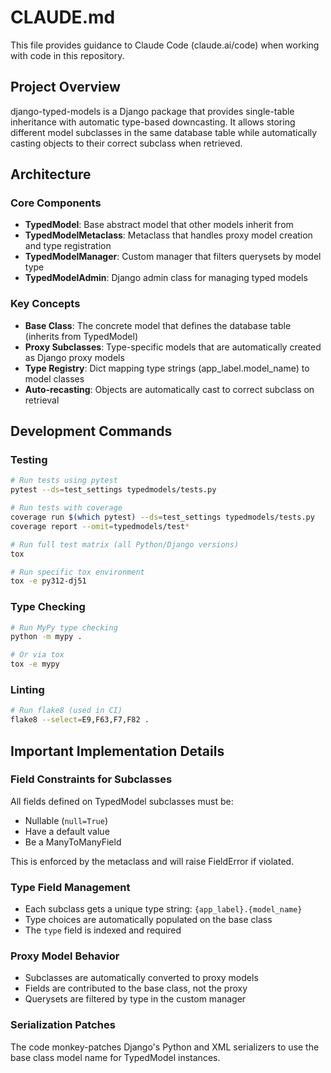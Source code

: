 # CLAUDE.md

This file provides guidance to Claude Code (claude.ai/code) when working with code in this repository.

## Project Overview

django-typed-models is a Django package that provides single-table inheritance with automatic type-based downcasting. It allows storing different model subclasses in the same database table while automatically casting objects to their correct subclass when retrieved.

## Architecture

### Core Components

- **TypedModel**: Base abstract model that other models inherit from
- **TypedModelMetaclass**: Metaclass that handles proxy model creation and type registration  
- **TypedModelManager**: Custom manager that filters querysets by model type
- **TypedModelAdmin**: Django admin class for managing typed models

### Key Concepts

- **Base Class**: The concrete model that defines the database table (inherits from TypedModel)
- **Proxy Subclasses**: Type-specific models that are automatically created as Django proxy models
- **Type Registry**: Dict mapping type strings (app_label.model_name) to model classes
- **Auto-recasting**: Objects are automatically cast to correct subclass on retrieval

## Development Commands

### Testing
```bash
# Run tests using pytest
pytest --ds=test_settings typedmodels/tests.py

# Run tests with coverage
coverage run $(which pytest) --ds=test_settings typedmodels/tests.py
coverage report --omit=typedmodels/test*

# Run full test matrix (all Python/Django versions)
tox

# Run specific tox environment
tox -e py312-dj51
```

### Type Checking
```bash
# Run MyPy type checking
python -m mypy .

# Or via tox
tox -e mypy
```

### Linting
```bash
# Run flake8 (used in CI)
flake8 --select=E9,F63,F7,F82 .
```

## Important Implementation Details

### Field Constraints for Subclasses
All fields defined on TypedModel subclasses must be:
- Nullable (`null=True`)
- Have a default value
- Be a ManyToManyField

This is enforced by the metaclass and will raise FieldError if violated.

### Type Field Management
- Each subclass gets a unique type string: `{app_label}.{model_name}`
- Type choices are automatically populated on the base class
- The `type` field is indexed and required

### Proxy Model Behavior  
- Subclasses are automatically converted to proxy models
- Fields are contributed to the base class, not the proxy
- Querysets are filtered by type in the custom manager

### Serialization Patches
The code monkey-patches Django's Python and XML serializers to use the base class model name for TypedModel instances.
